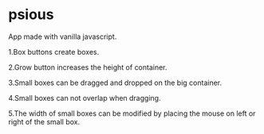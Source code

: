 # psious

App made with vanilla javascript.

1.Box buttons create boxes.

2.Grow button increases the height of container.

3.Small boxes can be dragged and dropped on the big container.

4.Small boxes can not overlap when dragging.

5.The width of small boxes can be modified by placing the mouse on left or right of the small box.







